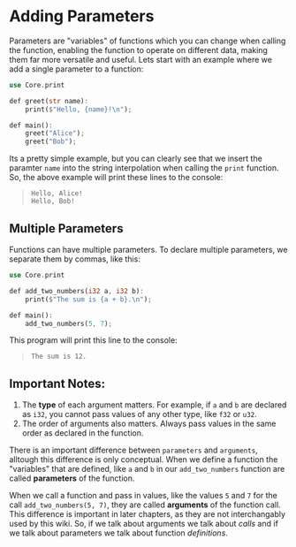 # Adding Parameters

Parameters are "variables" of functions which you can change when calling the function, enabling the function to operate on different data, making them far more versatile and useful. Lets start with an example where we add a single parameter to a function:

```rs
use Core.print

def greet(str name):
    print($"Hello, {name}!\n");

def main():
    greet("Alice");
    greet("Bob");
```

Its a pretty simple example, but you can clearly see that we insert the paramter `name` into the string interpolation when calling the `print` function. So, the above example will print these lines to the console:

> ```
> Hello, Alice!
> Hello, Bob!
> ```

## Multiple Parameters

Functions can have multiple parameters. To declare multiple parameters, we separate them by commas, like this:

```rs
use Core.print

def add_two_numbers(i32 a, i32 b):
    print($"The sum is {a + b}.\n");

def main():
    add_two_numbers(5, 7);
```

This program will print this line to the console:

> ```
> The sum is 12.
> ```

## Important Notes:

1. The **type** of each argument matters. For example, if `a` and `b` are declared as `i32`, you cannot pass values of any other type, like `f32` or `u32`.
2. The order of arguments also matters. Always pass values in the same order as declared in the function.

There is an important difference between `parameters` and `arguments`, alltough this difference is only conceptual. When we define a function the "variables" that are defined, like `a` and `b` in our `add_two_numbers` function are called **parameters** of the function.

When we call a function and pass in values, like the values `5` and `7` for the call `add_two_numbers(5, 7)`, they are called **arguments** of the function call. This difference is important in later chapters, as they are not interchangably used by this wiki. So, if we talk about arguments we talk about _calls_ and if we talk about parameters we talk about function _definitions_.
